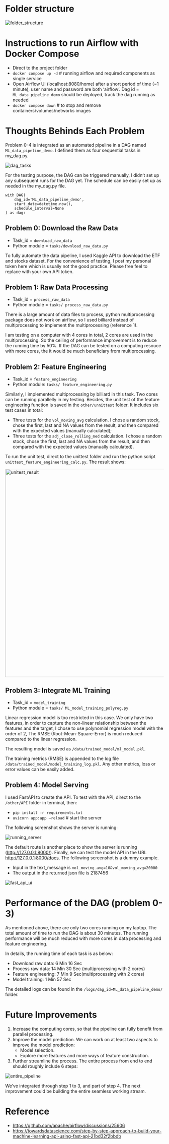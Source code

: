 # Folder structure

![folder_structure](https://github.com/CS-LEE2022/ML_data_pipeline/assets/42905162/70ee76d2-c97d-430f-946a-9a182bf298ae)

# Instructions to run Airflow with Docker Compose

- Direct to the project folder
- `docker compose up -d`  # running airflow and required components as single service 
- Open Airflow UI (localhost:8080/home) after a short period of time (~1 minute), user name and password are both ‘airflow’. Dag id = `ML_data_pipeline_demo` should be deployed, track the dag running as needed 
- `docker compose down`  # to stop and remove containers/volumes/networks images

# Thoughts Behinds Each Problem

Problem 0-4 is integrated as an automated pipeline in a DAG named `ML_data_pipeline_demo`. I defined them as four sequential tasks in my_dag.py.

![dag_tasks](https://github.com/CS-LEE2022/ML_data_pipeline/assets/42905162/7c4ad405-5891-4acf-9a69-460eaa209554)

For the testing purpose, the DAG can be triggered manually, I didn’t set up any subsequent runs for the DAG yet. The schedule can be easily set up as needed in the my_dag.py file.

```
with DAG(
    dag_id='ML_data_pipeline_demo',
    start_date=datetime.now(),
    schedule_interval=None
) as dag:
```

## Problem 0: Download the Raw Data

- Task_id = `download_raw_data`
- Python module = `tasks/download_raw_data.py`

To fully automate the data pipeline, I used Kaggle API to download the ETF and stocks dataset.
For the convenience of testing, I post my personal token here which is usually not the good practice. Please free feel to replace with your own 
API token.

## Problem 1: Raw Data Processing

- Task_id = `process_raw_data`
- Python module = `tasks/ process_raw_data.py`

There is a large amount of data files to process, python multiprocessing package does not work on airflow, so I used billiard instead of multiprocessing to implement the multiprocessing (reference 1). 

I am testing on a computer with 4 cores in total, 2 cores are used in the multiprocessing. So the ceiling of performance improvement is to reduce the running time by 50%. If the DAG can be tested on a computing resouce with more cores, the it would be much beneficiary from multiprocessing.

## Problem 2: Feature Engineering

- Task_id = `feature_engineering`
- Python module: `tasks/ feature_engineering.py`

Similarly, I implemented multiprocessing by billiard in this task. Two cores can be running parallelly in my testing. Besides, the unit test of the feature engineering function is saved in the `other/unnittest` folder. It includes six test cases in total:

- Three tests for the `vol_moving_avg` calculation. I chose a random stock, chose the first, last and NA values from the result, and then 
compared with the expected values (manually calculated);
- Three tests for the `adj_close_rolling_med` calculation. I chose a random stock, chose the first, last and NA values from the result, and then compared with the expected values (manually calculated).

To run the unit test, direct to the unittest folder and run the python script `unittest_feature_engineering_calc.py`. The result shows:


<img width="661" alt="unitest_result" src="https://github.com/CS-LEE2022/ML_data_pipeline/assets/42905162/eeff4cff-d128-4051-a4fa-9073d300041b">

## Problem 3: Integrate ML Training

- Task_id = `model_training`
- Python module = `tasks/ ML_model_training_polyreg.py`

Linear regression model is too restricted in this case. We only have two features, in order to capture the non-linear relationship between the 
features and the target, I chose to use polynomial regression model with the order of 2, The RMSE (Root-Mean-Square-Error) is much reduced 
compared to the linear regression.

The resulting model is saved as `/data/trained_model/ml_model.pkl`.

The training metrics (RMSE) is appended to the log file `/data/trained_model/model_training_log.pkl`. Any other metrics, loss or error values can be easily added.


## Problem 4: Model Serving

I used FastAPI to create the API. To test with the API, direct to the `/other/API` folder in terminal, then:

- `pip install -r requirements.txt`
- `uvicorn app:app –reload`    # start the server

The following screenshot shows the server is running:

![running_server](https://github.com/CS-LEE2022/ML_data_pipeline/assets/42905162/ca66b833-5934-4601-aa17-08164ac4ef08)

The default route is another place to show the server is running (http://127.0.0.1:8000/). Finally, we can test the model API in the URL http://127.0.0.1:8000/docs. The following screenshot is a dummy example.

- Input in the text_message is `vol_moving_avg=10&vol_moving_avg=20000`
- The output in the returned json file is 2187456

![fast_api_ui](https://github.com/CS-LEE2022/ML_data_pipeline/assets/42905162/ec33c47f-2de8-4d6d-8aa7-52b19b2ce31b)

# Performance of the DAG (problem 0-3)

As mentioned above, there are only two cores running on my laptop. The total amount of time to run the DAG is about 30 minutes. The running performance will be much reduced with more cores in data processing and feature engineering. 

In details, the running time of each task is as below:

- Download raw data:    6 Min 16 Sec
- Process raw data:    14 Min 30 Sec (multiprocessing with 2 cores)
- Feature engineering:  7 Min  9 Sec(multiprocessing with 2 cores)
- Model training:       1 Min 57 Sec

The detailed logs can be found in the `/logs/dag_id=ML_data_pipeline_demo/` folder.  

# Future Improvements

1. Increase the computing cores, so that the pipeline can fully benefit from parallel processing.
2. Improve the model prediction. We can work on at least two aspects to improve the model prediction: 
   - Model selection.
   - Explore more features and more ways of feature construction.
4. Further streamline the process. The entire process from end to end should roughly include 6 steps:

![entire_pipeline](https://github.com/CS-LEE2022/ML_data_pipeline/assets/42905162/523c8fbe-4b66-41d3-b297-4c541c3d76e5)

We’ve integrated through step 1 to 3, and part of step 4. The next improvement could be building the entire seamless working stream.

# Reference

- https://github.com/apache/airflow/discussions/25606
- https://towardsdatascience.com/step-by-step-approach-to-build-your-machine-learning-api-using-fast-api-21bd32f2bbdb



